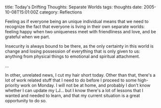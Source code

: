 title: Today's Drifting Thoughts: Separate Worlds
tags: thoughts
date: 2005-10-08T15:01:00Z
category: Reflections

Feeling as if everyone being an unique individual means that we need to recognize the fact that everyone is living in their own separate worlds: feeling happy when two uniqueness meet with friendliness and love, and be grateful when we part.

Insecurity is always bound to be there, as the only certainty in this world is change and losing possession of everything that is only given to us: anything from physical things to emotional and spiritual attachment.

…

In other, unrelated news, I cut my hair short today. Other than that, there's a lot of work related stuff that I need to do before I proceed to some high-priority work on Monday. I will not be at home, and probably I don't know whether I can update my LJ… but I know there's a lot of lessons that I wanted and needed to learn, and that my current situation is a great opportunity to do so.
